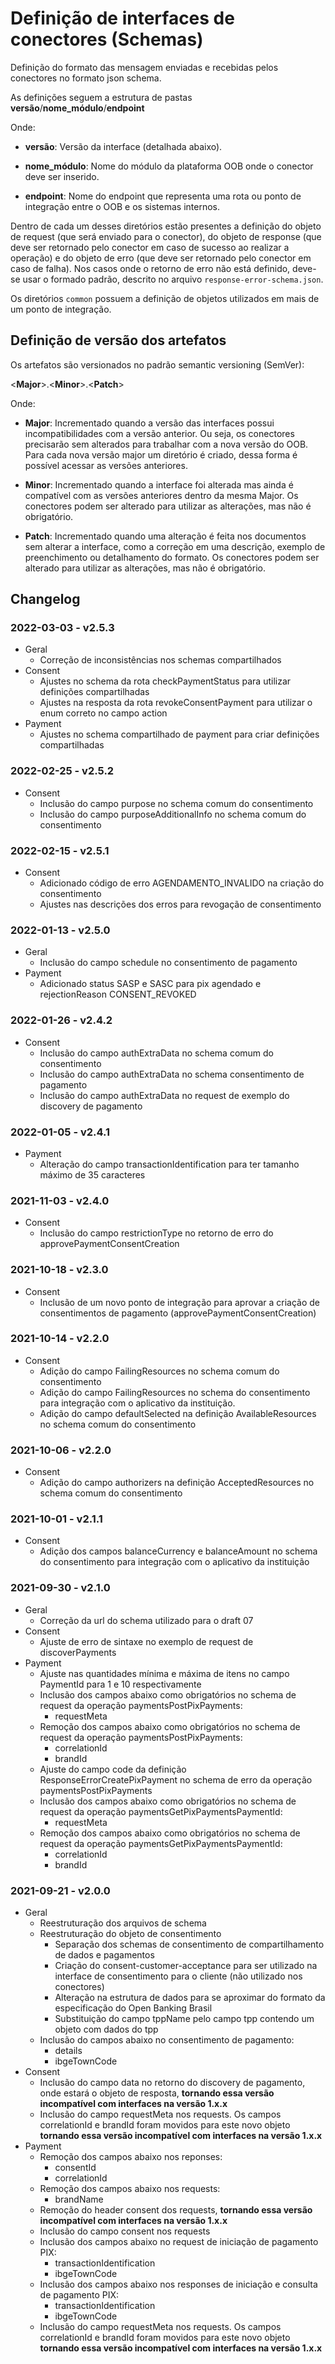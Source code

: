 # Definição de interfaces de conectores (Schemas)

Definição do formato das mensagem enviadas e recebidas pelos conectores no
formato json schema.

As definições seguem a estrutura de pastas **versão**/**nome_módulo**/**endpoint**

Onde:

- **versão**: Versão da interface (detalhada abaixo).

- **nome_módulo**: Nome do módulo da plataforma OOB onde o conector deve ser inserido.

- **endpoint**: Nome do endpoint que representa uma rota ou ponto de integração
  entre o OOB e os sistemas internos.

Dentro de cada um desses diretórios estão presentes a definição do objeto de
request (que será enviado para o conector), do objeto de response (que deve ser
retornado pelo conector em caso de sucesso ao realizar a operação) e do objeto de
erro (que deve ser retornado pelo conector em caso de falha). Nos casos onde o
retorno de erro não está definido, deve-se usar o formado padrão, descrito no
arquivo `response-error-schema.json`.

Os diretórios `common` possuem a definição de objetos utilizados em mais de um
ponto de integração.

## Definição de versão dos artefatos

Os artefatos são versionados no padrão semantic versioning (SemVer):

\<**Major**\>.\<**Minor**\>.\<**Patch**\>

Onde:

- **Major**: Incrementado quando a versão das interfaces possui incompatibilidades
  com a versão anterior. Ou seja, os conectores precisarão sem alterados para
  trabalhar com a nova versão do OOB. Para cada nova versão major um diretório é
  criado, dessa forma é possível acessar as versões anteriores.

- **Minor**: Incrementado quando a interface foi alterada mas ainda é compatível
  com as versões anteriores dentro da mesma Major. Os conectores podem ser
  alterado para utilizar as alterações, mas não é obrigatório.

- **Patch**: Incrementado quando uma alteração é feita nos documentos sem
  alterar a interface, como a correção em uma descrição, exemplo de preenchimento
  ou detalhamento do formato. Os conectores podem ser alterado para utilizar as
  alterações, mas não é obrigatório.

## Changelog

### 2022-03-03 - v2.5.3

- Geral
  - Correção de inconsistências nos schemas compartilhados
- Consent
  - Ajustes no schema da rota checkPaymentStatus para utilizar definições compartilhadas
  - Ajustes na resposta da rota revokeConsentPayment para utilizar o enum correto
   no campo action
- Payment
  - Ajustes no schema compartilhado de payment para criar definições compartilhadas

### 2022-02-25 - v2.5.2

- Consent
  - Inclusão do campo purpose no schema comum do consentimento
  - Inclusão do campo purposeAdditionalInfo no schema comum do consentimento

### 2022-02-15 - v2.5.1

- Consent
  - Adicionado código de erro AGENDAMENTO_INVALIDO na criação do consentimento
  - Ajustes nas descrições dos erros para revogação de consentimento

### 2022-01-13 - v2.5.0

- Geral
  - Inclusão do campo schedule no consentimento de pagamento
- Payment
  - Adicionado status SASP e SASC para pix agendado e rejectionReason CONSENT_REVOKED

### 2022-01-26 - v2.4.2

- Consent
  - Inclusão do campo authExtraData no schema comum do consentimento
  - Inclusão do campo authExtraData no schema consentimento de pagamento
  - Inclusão do campo authExtraData no request de exemplo do discovery de pagamento

### 2022-01-05 - v2.4.1

- Payment
  - Alteração do campo transactionIdentification para ter tamanho máximo de 35 caracteres

### 2021-11-03 - v2.4.0

- Consent
  - Inclusão do campo restrictionType no retorno de erro do approvePaymentConsentCreation

### 2021-10-18 - v2.3.0

- Consent
  - Inclusão de um novo ponto de integração para aprovar a criação de
    consentimentos de pagamento (approvePaymentConsentCreation)

### 2021-10-14 - v2.2.0

- Consent
  - Adição do campo FailingResources no schema comum do consentimento
  - Adição do campo FailingResources no schema do consentimento para integração
    com o aplicativo da instituição.
  - Adição do campo defaultSelected na definição AvailableResources no schema
    comum do consentimento

### 2021-10-06 - v2.2.0

- Consent
  - Adição do campo authorizers na definição AcceptedResources no schema comum do
    consentimento

### 2021-10-01 - v2.1.1

- Consent
  - Adição dos campos balanceCurrency e balanceAmount no schema do consentimento
    para integração com o aplicativo da instituição

### 2021-09-30 - v2.1.0

- Geral
  - Correção da url do schema utilizado para o draft 07
- Consent
  - Ajuste de erro de sintaxe no exemplo de request de discoverPayments
- Payment
  - Ajuste nas quantidades mínima e máxima de itens no campo PaymentId para
    1 e 10 respectivamente
  - Inclusão dos campos abaixo como obrigatórios no schema de request da operação
    paymentsPostPixPayments:
    - requestMeta
  - Remoção dos campos abaixo como obrigatórios no schema de request da operação
    paymentsPostPixPayments:
    - correlationId
    - brandId
  - Ajuste do campo code da definição ResponseErrorCreatePixPayment no schema de
    erro da operação paymentsPostPixPayments
  - Inclusão dos campos abaixo como obrigatórios no schema de request da operação
    paymentsGetPixPaymentsPaymentId:
    - requestMeta
  - Remoção dos campos abaixo como obrigatórios no schema de request da operação
    paymentsGetPixPaymentsPaymentId:
    - correlationId
    - brandId

### 2021-09-21 - v2.0.0

- Geral
  - Reestruturação dos arquivos de schema
  - Reestruturação do objeto de consentimento
    - Separação dos schemas de consentimento de compartilhamento de dados e pagamentos
    - Criação do consent-customer-acceptance para ser utilizado na interface de
      consentimento para o cliente (não utilizado nos conectores)
    - Alteração na estrutura de dados para se aproximar do formato da especificação
      do Open Banking Brasil
    - Substituição do campo tppName pelo campo tpp contendo um objeto com dados do
      tpp
  - Inclusão do campos abaixo no consentimento de pagamento:
    - details
    - ibgeTownCode
- Consent
  - Inclusão do campo data no retorno do discovery de pagamento, onde estará o
    objeto de resposta, **tornando essa versão incompatível com interfaces na
    versão 1.x.x**
  - Inclusão do campo requestMeta nos requests. Os campos correlationId e brandId
    foram movidos para este novo objeto **tornando essa versão incompatível com
    interfaces na versão 1.x.x**
- Payment
  - Remoção dos campos abaixo nos reponses:
    - consentId
    - correlationId
  - Remoção dos campos abaixo nos requests:
    - brandName
  - Remoção do header consent dos requests, **tornando essa versão incompatível
    com interfaces na versão 1.x.x**
  - Inclusão do campo consent nos requests
  - Inclusão dos campos abaixo no request de iniciação de pagamento PIX:
    - transactionIdentification
    - ibgeTownCode
  - Inclusão dos campos abaixo nos responses de iniciação e consulta de
    pagamento PIX:
    - transactionIdentification
    - ibgeTownCode
  - Inclusão do campo requestMeta nos requests. Os campos correlationId e brandId
    foram movidos para este novo objeto **tornando essa versão incompatível com
    interfaces na versão 1.x.x**
